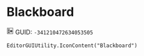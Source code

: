 # Blackboard
![](/img/Blackboard.png)
GUID: `-341210472634053505`
```
EditorGUIUtility.IconContent("Blackboard")
```
